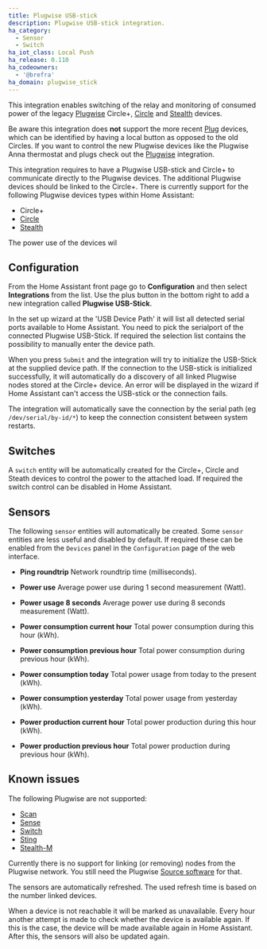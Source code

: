 ```yaml
---
title: Plugwise USB-stick
description: Plugwise USB-stick integration.
ha_category:
  - Sensor
  - Switch
ha_iot_class: Local Push
ha_release: 0.110
ha_codeowners:
  - '@brefra'
ha_domain: plugwise_stick
---
```


This integration enables switching of the relay and monitoring of consumed power of the legacy [Plugwise](https://plugwise.com) Circle+, [Circle](https://www.plugwise.com/en_US/products/circle) and [Stealth](https://www.plugwise.com/en_US/products/stealth) devices.

<div class='note'>

  Be aware this integration does **not** support the more recent [Plug](https://www.plugwise.com/en_US/products/plug) devices, which can be identified by having a local button as opposed to the old Circles.
  If you want to control the new Plugwise devices like the Plugwise Anna thermostat and plugs check out the [Plugwise](/integrations/plugwise/) integration.

</div>

This integration requires to have a Plugwise USB-stick and Circle+ to communicate directly to the Plugwise devices. The additional Plugwise devices should be linked to the Circle+.
There is currently support for the following Plugwise devices types within Home Assistant:

- Circle+
- [Circle](https://www.plugwise.com/en_US/products/circle)
- [Stealth](https://www.plugwise.com/en_US/products/stealth)

The power use of the devices wil 

## Configuration

From the Home Assistant front page go to **Configuration** and then select **Integrations** from the list.
Use the plus button in the bottom right to add a new integration called **Plugwise USB-Stick**.

In the set up wizard at the 'USB Device Path' it will list all detected serial ports available to Home Assistant. You need to pick the serialport of the connected Plugwise USB-Stick.
If required the selection list contains the possibility to manually enter the device path.

When you press `Submit` and the integration will try to initialize the USB-Stick at the supplied device path. If the connection to the USB-stick is initialized successfully, it will automatically do a discovery of all linked Plugwise nodes stored at the Circle+ device.
An error will be displayed in the wizard if Home Assistant can't access the USB-stick or the connection fails.

The integration will automatically save the connection by the serial path (eg `/dev/serial/by-id/*`) to keep the connection consistent between system restarts.

## Switches

A `switch` entity will be automatically created for the Circle+, Circle and Steath devices to control the power to the attached load. If required the switch control can be disabled in Home Assistant.

## Sensors

The following `sensor` entities will automatically be created. Some `sensor` entities are less useful and disabled by default. If required these can be enabled from the `Devices` panel in the `Configuration` page of the web interface.

- **Ping roundtrip**
  Network roundtrip time (milliseconds).

- **Power use**
  Average power use during 1 second measurement (Watt).

- **Power usage 8 seconds**
  Average power use during 8 seconds measurement (Watt).

- **Power consumption current hour**
  Total power consumption during this hour (kWh).

- **Power consumption previous hour**
  Total power consumption during previous hour (kWh).

- **Power consumption today**
  Total power usage from today to the present (kWh).

- **Power consumption yesterday**
  Total power usage from yesterday (kWh).

- **Power production current hour**
  Total power production during this hour (kWh).

- **Power production previous hour**
  Total power production during previous hour (kWh).

## Known issues

The following Plugwise are not supported:

- [Scan](https://www.plugwise.com/en_US/products/scan)
- [Sense](https://www.plugwise.com/en_US/products/sense)
- [Switch](https://www.plugwise.com/en_US/products/switch)
- [Sting](https://www.plugwise.com/en_US/products/sting)
- [Stealth-M](https://www.plugwise.com/en_US/products/stealth-m)

Currently there is no support for linking (or removing) nodes from the Plugwise network. You still need the Plugwise [Source software](https://www.plugwise.com/en_US/source) for that.

The sensors are automatically refreshed. The used refresh time is based on the number linked devices.

When a device is not reachable it will be marked as unavailable. Every hour another attempt is made to check whether the device is available again. If this is the case, the device will be made available again in Home Assistant. After this, the sensors will also be updated again.
